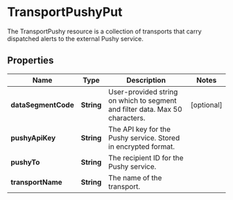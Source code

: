 

# TransportPushyPut

The TransportPushy resource is a collection of transports that carry dispatched alerts to the external Pushy service.

## Properties

| Name | Type | Description | Notes |
|------------ | ------------- | ------------- | -------------|
|**dataSegmentCode** | **String** | User-provided string on which to segment and filter data. Max 50 characters. |  [optional] |
|**pushyApiKey** | **String** | The API key for the Pushy service. Stored in encrypted format. |  |
|**pushyTo** | **String** | The recipient ID for the Pushy service. |  |
|**transportName** | **String** | The name of the transport. |  |



